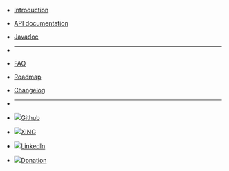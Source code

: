 - [Introduction](/intro)
- [API documentation](/api)
- [Javadoc](/javadoc)

- ****

- [FAQ](/faq)
- [Roadmap](/roadmap)
- [Changelog](/changelog)
<!--- - [![](https://icongr.am/feather/code.svg?size=16&color=808080)API documentation](/api) --->
<!--- - [![](https://icongr.am/feather/file-text.svg?size=16&color=808080)Javadoc](/javadoc) --->

- ****

- [![](http://icongram.jgog.in/simple/github.svg?color=808080&size=16)Github](https://github.com/mojo2012/spot-framework)
- [![](http://icongram.jgog.in/simple/xing.svg?color=808080&size=16)XING](https://www.xing.com/profile/Matthias_Fuchs15?sc_o=mxb_p)
- [![](http://icongram.jgog.in/fontawesome/linkedin.svg?color=80800&size=16)LinkedIn](https://www.linkedin.com/in/matthias-fuchs-2aa4563b/)
- [![](http://icongram.jgog.in/simple/paypal.svg?color=808080&size=16)Donation](https://www.paypal.me/mojo2012/10)



